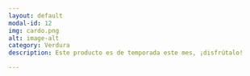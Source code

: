 ```yaml
---
layout: default
modal-id: 12
img: cardo.png
alt: image-alt
category: Verdura
description: Este producto es de temporada este mes, ¡disfrútalo!

---
```

